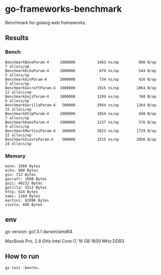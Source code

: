 # go-frameworks-benchmark

Benchmark for golang web frameworks.

## Results

### Bench

```
BenchmarkBoneParam-4   	 1000000	      1463 ns/op	     800 B/op	       7 allocs/op
BenchmarkEchoParam-4   	 2000000	       879 ns/op	     544 B/op	       5 allocs/op
BenchmarkGinParam-4    	 2000000	       734 ns/op	     416 B/op	       3 allocs/op
BenchmarkGocraftParam-4	 1000000	      1915 ns/op	    1064 B/op	      12 allocs/op
BenchmarkGojiParam-4   	 1000000	      1299 ns/op	     768 B/op	       6 allocs/op
BenchmarkGorillaParam-4	  500000	      3944 ns/op	    1264 B/op	      15 allocs/op
BenchmarkHttpParam-4   	 1000000	      1854 ns/op	     848 B/op	       7 allocs/op
BenchmarkKamiParam-4   	 1000000	      1237 ns/op	     576 B/op	       9 allocs/op
BenchmarkMartiniParam-4	  200000	      5823 ns/op	    1729 B/op	      22 allocs/op
BenchmarkSiestaParam-4 	  500000	      3215 ns/op	    2056 B/op	      24 allocs/op
```

### Memory

```
bone: 3360 Bytes
echo: 800 Bytes
gin: 712 Bytes
gocraft: 1600 Bytes
goji: 40232 Bytes
gorilla: 5512 Bytes
http: 624 Bytes
kami: 1160 Bytes
martini: 82096 Bytes
siesta: 680 Bytes
```

## env

go version: go1.5.1 darwin/amd64

MacBook Pro, 2.8 GHz Intel Core i7, 16 GB 1600 MHz DDR3

## How to run

```
go test -bench=.
```
